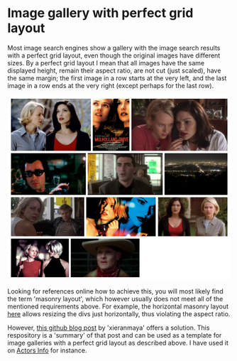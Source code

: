 # Image gallery with perfect grid layout

Most image search engines show a gallery with the image search results with a perfect
grid layout, even though the original images have different sizes.
By a perfect grid layout I mean that all images have the same displayed height, remain their aspect ratio, are not cut (just scaled), have the same margin; the first image in a row starts at the very left, and the last image in a row ends at the very right (except perhaps for the last row).

![screenshot](/screenshot.png)

Looking for references online how to achieve this, you will most likely find the term 'masonry layout', which however usually does not meet all of the mentioned requirements above. For example, the horizontal masonry layout [here](https://css-tricks.com/piecing-together-approaches-for-a-css-masonry-layout/) allows resizing the divs just horizontally, thus violating the aspect ratio.

However, [this github blog post](https://github.com/xieranmaya/blog/issues/6) by 'xieranmaya' offers a solution. This respository is a 'summary' of that post and can be used as a template for image galleries with a perfect grid layout as described above. I have used it on [Actors Info](https://actorsinfo.herokuapp.com) for instance.
